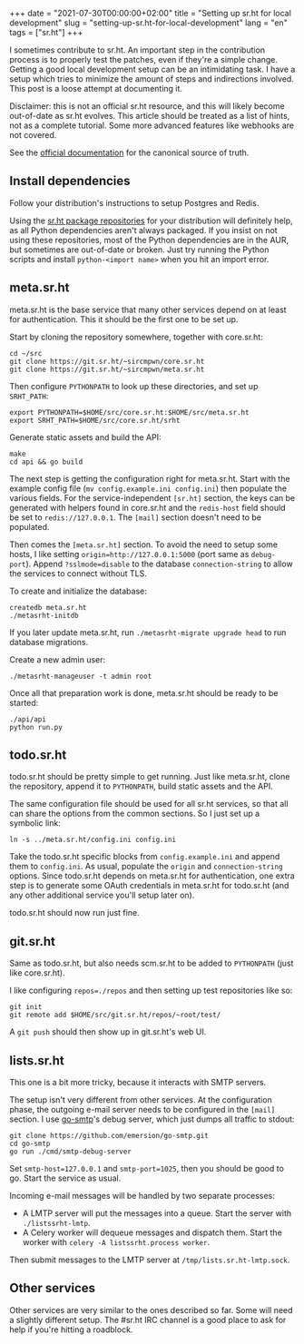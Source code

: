 +++
date = "2021-07-30T00:00:00+02:00"
title = "Setting up sr.ht for local development"
slug = "setting-up-sr.ht-for-local-development"
lang = "en"
tags = ["sr.ht"]
+++

I sometimes contribute to sr.ht. An important step in the contribution process
is to properly test the patches, even if they're a simple change. Getting a
good local development setup can be an intimidating task. I have a setup
which tries to minimize the amount of steps and indirections involved. This
post is a loose attempt at documenting it.

Disclaimer: this is not an official sr.ht resource, and this will likely become
out-of-date as sr.ht evolves. This article should be treated as a list of
hints, not as a complete tutorial. Some more advanced features like webhooks
are not covered.

See the [official documentation] for the canonical source of truth.

## Install dependencies

Follow your distribution's instructions to setup Postgres and Redis.

Using the [sr.ht package repositories] for your distribution will definitely
help, as all Python dependencies aren't always packaged. If you insist on not
using these repositories, most of the Python dependencies are in the AUR, but
sometimes are out-of-date or broken. Just try running the Python scripts and
install `python-<import name>` when you hit an import error.

## meta.sr.ht

meta.sr.ht is the base service that many other services depend on at least for
authentication. This it should be the first one to be set up.

Start by cloning the repository somewhere, together with core.sr.ht:

    cd ~/src
    git clone https://git.sr.ht/~sircmpwn/core.sr.ht
    git clone https://git.sr.ht/~sircmpwn/meta.sr.ht

Then configure `PYTHONPATH` to look up these directories, and set up
`SRHT_PATH`:

    export PYTHONPATH=$HOME/src/core.sr.ht:$HOME/src/meta.sr.ht
    export SRHT_PATH=$HOME/src/core.sr.ht/srht

Generate static assets and build the API:

    make
    cd api && go build

The next step is getting the configuration right for meta.sr.ht. Start with the
example config file (`mv config.example.ini config.ini`) then populate the
various fields. For the service-independent `[sr.ht]` section, the keys can be
generated with helpers found in core.sr.ht and the `redis-host` field should be
set to `redis://127.0.0.1`. The `[mail]` section doesn't need to be populated.

Then comes the `[meta.sr.ht]` section. To avoid the need to setup some hosts, I
like setting `origin=http://127.0.0.1:5000` (port same as `debug-port`).
Append `?sslmode=disable` to the database `connection-string` to allow the
services to connect without TLS.

To create and initialize the database:

    createdb meta.sr.ht
    ./metasrht-initdb

If you later update meta.sr.ht, run `./metasrht-migrate upgrade head` to run
database migrations.

Create a new admin user:

    ./metasrht-manageuser -t admin root

Once all that preparation work is done, meta.sr.ht should be ready to be
started:

    ./api/api
    python run.py

## todo.sr.ht

todo.sr.ht should be pretty simple to get running. Just like meta.sr.ht, clone
the repository, append it to `PYTHONPATH`, build static assets and the API.

The same configuration file should be used for all sr.ht services, so that all
can share the options from the common sections. So I just set up a symbolic
link:

    ln -s ../meta.sr.ht/config.ini config.ini

Take the todo.sr.ht specific blocks from `config.example.ini` and append them
to `config.ini`. As usual, populate the `origin` and `connection-string`
options. Since todo.sr.ht depends on meta.sr.ht for authentication, one extra
step is to generate some OAuth credentials in meta.sr.ht for todo.sr.ht (and
any other additional service you'll setup later on).

todo.sr.ht should now run just fine.

## git.sr.ht

Same as todo.sr.ht, but also needs scm.sr.ht to be added to `PYTHONPATH` (just
like core.sr.ht).

I like configuring `repos=./repos` and then setting up test repositories like
so:

    git init
    git remote add $HOME/src/git.sr.ht/repos/~root/test/

A `git push` should then show up in git.sr.ht's web UI.

## lists.sr.ht

This one is a bit more tricky, because it interacts with SMTP servers.

The setup isn't very different from other services. At the configuration phase,
the outgoing e-mail server needs to be configured in the `[mail]` section. I
use [go-smtp]'s debug server, which just dumps all traffic to stdout:

    git clone https://github.com/emersion/go-smtp.git
    cd go-smtp
    go run ./cmd/smtp-debug-server

Set `smtp-host=127.0.0.1` and `smtp-port=1025`, then you should be good to go.
Start the service as usual.

Incoming e-mail messages will be handled by two separate processes:

- A LMTP server will put the messages into a queue. Start the server with
  `./listssrht-lmtp`.
- A Celery worker will dequeue messages and dispatch them. Start the worker
  with `celery -A listssrht.process worker`.

Then submit messages to the LMTP server at `/tmp/lists.sr.ht-lmtp.sock`.

## Other services

Other services are very similar to the ones described so far. Some will need a
slightly different setup. The #sr.ht IRC channel is a good place to ask for
help if you're hitting a roadblock.

[official documentation]: https://man.sr.ht/installation.md
[sr.ht package repositories]: https://man.sr.ht/packages.md
[go-smtp]: https://github.com/emersion/go-smtp
